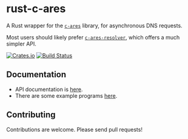 # rust-c-ares

A Rust wrapper for the [`c-ares`](https://c-ares.haxx.se/) library, for
asynchronous DNS requests.

Most users should likely prefer
[`c-ares-resolver`](https://github.com/dimbleby/c-ares-resolver/), which offers
a much simpler API.

[![Crates.io][crates-badge]][crates-url]
[![Build Status][actions-badge]][actions-url]

[crates-badge]: https://img.shields.io/crates/v/c-ares.svg
[crates-url]: https://crates.io/crates/c-ares
[actions-badge]: https://github.com/dimbleby/rust-c-ares/actions/workflows/build.yml/badge.svg
[actions-url]: https://github.com/dimbleby/rust-c-ares/actions?query=workflow%3ACI+branch%3Amaster

## Documentation

- API documentation is [here](https://docs.rs/c-ares).
- There are some example programs
  [here](https://github.com/dimbleby/rust-c-ares/tree/master/examples).

## Contributing

Contributions are welcome. Please send pull requests!
